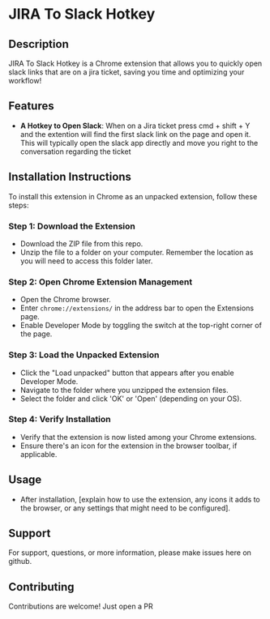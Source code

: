 # JIRA To Slack Hotkey

## Description
JIRA To Slack Hotkey is a Chrome extension that allows you to quickly open slack links that are on a jira ticket, saving you time and optimizing your workflow!

## Features
- **A Hotkey to Open Slack**: When on a Jira ticket press cmd + shift + Y and the extention will find the first slack link on the page and open it. This will typically open the slack app directly and move you right to the conversation regarding the ticket

## Installation Instructions
To install this extension in Chrome as an unpacked extension, follow these steps:

### Step 1: Download the Extension
- Download the ZIP file from this repo.
- Unzip the file to a folder on your computer. Remember the location as you will need to access this folder later.

### Step 2: Open Chrome Extension Management
- Open the Chrome browser.
- Enter `chrome://extensions/` in the address bar to open the Extensions page.
- Enable Developer Mode by toggling the switch at the top-right corner of the page.

### Step 3: Load the Unpacked Extension
- Click the "Load unpacked" button that appears after you enable Developer Mode.
- Navigate to the folder where you unzipped the extension files.
- Select the folder and click 'OK' or 'Open' (depending on your OS).

### Step 4: Verify Installation
- Verify that the extension is now listed among your Chrome extensions.
- Ensure there's an icon for the extension in the browser toolbar, if applicable.

## Usage
- After installation, [explain how to use the extension, any icons it adds to the browser, or any settings that might need to be configured].


## Support
For support, questions, or more information, please make issues here on github.

## Contributing
Contributions are welcome! Just open a PR

